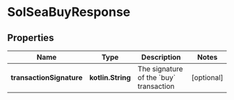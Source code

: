 
# SolSeaBuyResponse

## Properties
Name | Type | Description | Notes
------------ | ------------- | ------------- | -------------
**transactionSignature** | **kotlin.String** | The signature of the &#x60;buy&#x60; transaction  |  [optional]



